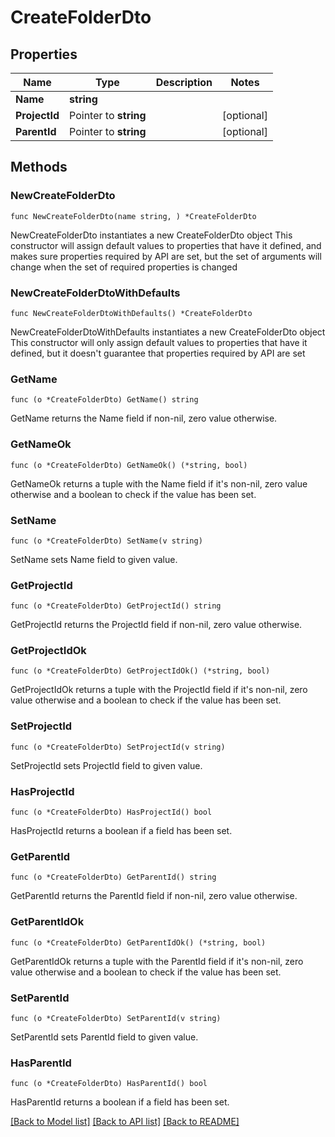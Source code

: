 # CreateFolderDto

## Properties

Name | Type | Description | Notes
------------ | ------------- | ------------- | -------------
**Name** | **string** |  | 
**ProjectId** | Pointer to **string** |  | [optional] 
**ParentId** | Pointer to **string** |  | [optional] 

## Methods

### NewCreateFolderDto

`func NewCreateFolderDto(name string, ) *CreateFolderDto`

NewCreateFolderDto instantiates a new CreateFolderDto object
This constructor will assign default values to properties that have it defined,
and makes sure properties required by API are set, but the set of arguments
will change when the set of required properties is changed

### NewCreateFolderDtoWithDefaults

`func NewCreateFolderDtoWithDefaults() *CreateFolderDto`

NewCreateFolderDtoWithDefaults instantiates a new CreateFolderDto object
This constructor will only assign default values to properties that have it defined,
but it doesn't guarantee that properties required by API are set

### GetName

`func (o *CreateFolderDto) GetName() string`

GetName returns the Name field if non-nil, zero value otherwise.

### GetNameOk

`func (o *CreateFolderDto) GetNameOk() (*string, bool)`

GetNameOk returns a tuple with the Name field if it's non-nil, zero value otherwise
and a boolean to check if the value has been set.

### SetName

`func (o *CreateFolderDto) SetName(v string)`

SetName sets Name field to given value.


### GetProjectId

`func (o *CreateFolderDto) GetProjectId() string`

GetProjectId returns the ProjectId field if non-nil, zero value otherwise.

### GetProjectIdOk

`func (o *CreateFolderDto) GetProjectIdOk() (*string, bool)`

GetProjectIdOk returns a tuple with the ProjectId field if it's non-nil, zero value otherwise
and a boolean to check if the value has been set.

### SetProjectId

`func (o *CreateFolderDto) SetProjectId(v string)`

SetProjectId sets ProjectId field to given value.

### HasProjectId

`func (o *CreateFolderDto) HasProjectId() bool`

HasProjectId returns a boolean if a field has been set.

### GetParentId

`func (o *CreateFolderDto) GetParentId() string`

GetParentId returns the ParentId field if non-nil, zero value otherwise.

### GetParentIdOk

`func (o *CreateFolderDto) GetParentIdOk() (*string, bool)`

GetParentIdOk returns a tuple with the ParentId field if it's non-nil, zero value otherwise
and a boolean to check if the value has been set.

### SetParentId

`func (o *CreateFolderDto) SetParentId(v string)`

SetParentId sets ParentId field to given value.

### HasParentId

`func (o *CreateFolderDto) HasParentId() bool`

HasParentId returns a boolean if a field has been set.


[[Back to Model list]](../README.md#documentation-for-models) [[Back to API list]](../README.md#documentation-for-api-endpoints) [[Back to README]](../README.md)


